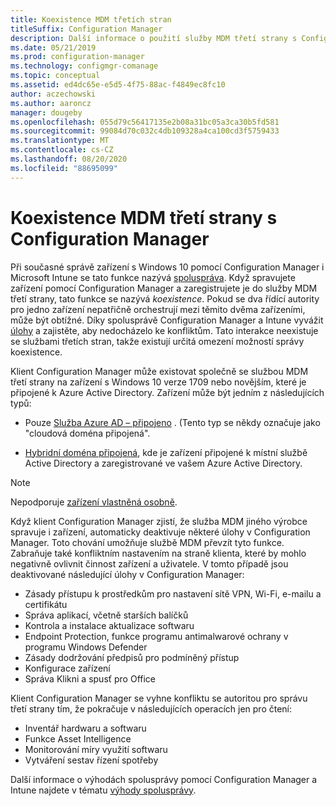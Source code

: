 ```yaml
---
title: Koexistence MDM třetích stran
titleSuffix: Configuration Manager
description: Další informace o použití služby MDM třetí strany s Configuration Manager
ms.date: 05/21/2019
ms.prod: configuration-manager
ms.technology: configmgr-comanage
ms.topic: conceptual
ms.assetid: ed4dc65e-e5d5-4f75-88ac-f4849ec8fc10
author: aczechowski
ms.author: aaroncz
manager: dougeby
ms.openlocfilehash: 055d79c56417135e2b08a31bc05a3ca30b5fd581
ms.sourcegitcommit: 99084d70c032c4db109328a4ca100cd3f5759433
ms.translationtype: MT
ms.contentlocale: cs-CZ
ms.lasthandoff: 08/20/2020
ms.locfileid: "88695099"
---
```

# <a name="third-party-mdm-coexistence-with-configuration-manager"></a>Koexistence MDM třetí strany s Configuration Manager

Při současné správě zařízení s Windows 10 pomocí Configuration Manager i Microsoft Intune se tato funkce nazývá [spoluspráva](overview.md). Když spravujete zařízení pomocí Configuration Manager a zaregistrujete je do služby MDM třetí strany, tato funkce se nazývá *koexistence*. Pokud se dva řídící autority pro jedno zařízení nepatřičně orchestrují mezi těmito dvěma zařízeními, může být obtížné. Díky spolusprávě Configuration Manager a Intune vyvážit [úlohy](workloads.md) a zajistěte, aby nedocházelo ke konfliktům. Tato interakce neexistuje se službami třetích stran, takže existují určitá omezení možností správy koexistence.

Klient Configuration Manager může existovat společně se službou MDM třetí strany na zařízení s Windows 10 verze 1709 nebo novějším, které je připojené k Azure Active Directory. Zařízení může být jedním z následujících typů:

- Pouze [Služba Azure AD – připojeno](/azure/active-directory/devices/azureadjoin-plan) . (Tento typ se někdy označuje jako "cloudová doména připojená".  

- [Hybridní doména připojená](/azure/active-directory/devices/hybrid-azuread-join-plan), kde je zařízení připojené k místní službě Active Directory a zaregistrované ve vašem Azure Active Directory.  

> [!Note]  
> Nepodporuje [zařízení vlastněná osobně](/windows/client-management/mdm/mdm-enrollment-of-windows-devices#connecting-personally-owned-devices-bring-your-own-device).  

Když klient Configuration Manager zjistí, že služba MDM jiného výrobce spravuje i zařízení, automaticky deaktivuje některé úlohy v Configuration Manager. Toto chování umožňuje službě MDM převzít tyto funkce. Zabraňuje také konfliktním nastavením na straně klienta, které by mohlo negativně ovlivnit činnost zařízení a uživatele. V tomto případě jsou deaktivované následující úlohy v Configuration Manager:

- Zásady přístupu k prostředkům pro nastavení sítě VPN, Wi-Fi, e-mailu a certifikátu
- Správa aplikací, včetně starších balíčků
- Kontrola a instalace aktualizace softwaru
- Endpoint Protection, funkce programu antimalwarové ochrany v programu Windows Defender
- Zásady dodržování předpisů pro podmíněný přístup
- Konfigurace zařízení
- Správa Klikni a spusť pro Office

Klient Configuration Manager se vyhne konfliktu se autoritou pro správu třetí strany tím, že pokračuje v následujících operacích jen pro čtení:

- Inventář hardwaru a softwaru
- Funkce Asset Intelligence
- Monitorování míry využití softwaru
- Vytváření sestav řízení spotřeby

Další informace o výhodách spolusprávy pomocí Configuration Manager a Intune najdete v tématu [výhody spolusprávy](overview.md#benefits).